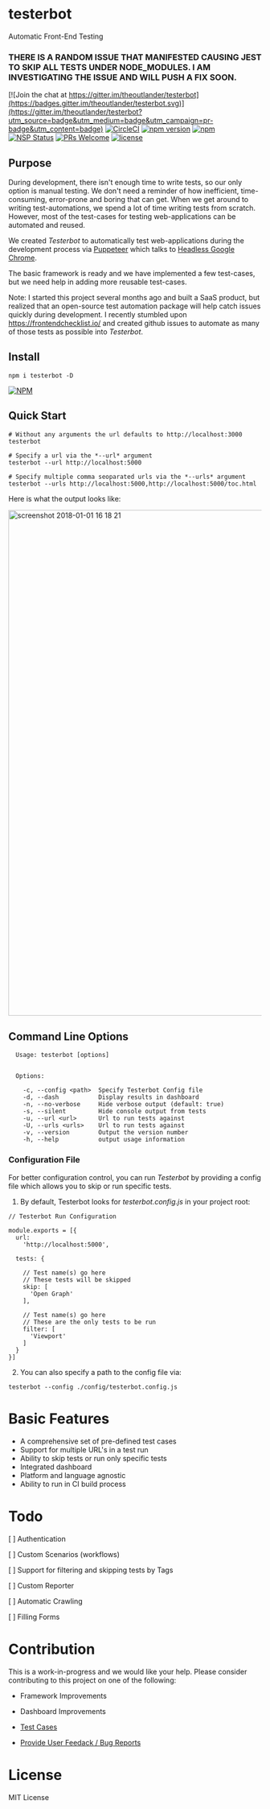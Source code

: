 # testerbot

Automatic Front-End Testing


### THERE IS A RANDOM ISSUE THAT MANIFESTED CAUSING JEST TO SKIP ALL TESTS UNDER NODE_MODULES. I AM INVESTIGATING THE ISSUE AND WILL PUSH A FIX SOON. ###


[![Join the chat at https://gitter.im/theoutlander/testerbot](https://badges.gitter.im/theoutlander/testerbot.svg)](https://gitter.im/theoutlander/testerbot?utm_source=badge&utm_medium=badge&utm_campaign=pr-badge&utm_content=badge)
[![CircleCI](https://img.shields.io/circleci/project/github/theoutlander/testerbot.svg)](https://circleci.com/gh/theoutlander/testerbot)
[![npm version](https://badge.fury.io/js/testerbot.svg)](https://badge.fury.io/js/testerbot)
[![npm](https://img.shields.io/npm/dt/testerbot.svg)](https://github.com/theoutlander/testerbot)
[![NSP Status](https://nodesecurity.io/orgs/theoutlander/projects/7e583a80-3e24-4a83-b280-9c81550f9048/badge)](https://nodesecurity.io/orgs/theoutlander/projects/7e583a80-3e24-4a83-b280-9c81550f9048)
[![PRs Welcome](https://img.shields.io/badge/PRs-welcome-brightgreen.svg?style=flat-square)](http://makeapullrequest.com)
[![license](https://img.shields.io/github/license/theoutlander/testerbot.svg)](https://github.com/theoutlander/testerbot/blob/master/LICENSE)

## Purpose

During development, there isn't enough time to write tests, so our only option is manual testing. We don't need a reminder of how inefficient, time-consuming, error-prone and boring that can get. When we get around to writing test-automations, we spend a lot of time writing tests from scratch. However, most of the test-cases for testing web-applications can be automated and reused.

We created *Testerbot* to automatically test web-applications during the development process via [Puppeteer](https://github.com/GoogleChrome/puppeteer/) which talks to [Headless Google Chrome](https://developers.google.com/web/updates/2017/04/headless-chrome).

The basic framework is ready and we have implemented a few test-cases, but we need help in adding more reusable test-cases.

Note: I started this project several months ago and built a SaaS product, but realized that an open-source test automation package will help catch issues quickly during development. I recently stumbled upon https://frontendchecklist.io/ and created github issues to automate as many of those tests as possible into *Testerbot*.

## Install

```
npm i testerbot -D
```

[![NPM](https://nodei.co/npm/testerbot.png)](https://npmjs.org/package/testerbot)

## Quick Start

```
# Without any arguments the url defaults to http://localhost:3000
testerbot 
```

```
# Specify a url via the *--url* argument
testerbot --url http://localhost:5000
```

```
# Specify multiple comma seoparated urls via the *--urls* argument
testerbot --urls http://localhost:5000,http://localhost:5000/toc.html
```

Here is what the output looks like:

<img width="1005" alt="screenshot 2018-01-01 16 18 21" src="https://user-images.githubusercontent.com/749084/34472122-6e273c1e-ef0f-11e7-9d83-c2361199ad4a.png">



## Command Line Options

```
  Usage: testerbot [options]


  Options:

    -c, --config <path>  Specify Testerbot Config file
    -d, --dash           Display results in dashboard
    -n, --no-verbose     Hide verbose output (default: true)
    -s, --silent         Hide console output from tests
    -u, --url <url>      Url to run tests against
    -U, --urls <urls>    Url to run tests against
    -v, --version        Output the version number
    -h, --help           output usage information
```


### Configuration File

For better configuration control, you can run *Testerbot* by providing a config file which allows you to skip or run specific tests.

1. By default, Testerbot looks for *testerbot.config.js* in your project root:

```
// Testerbot Run Configuration

module.exports = [{
  url:
    'http://localhost:5000',

  tests: {
  
    // Test name(s) go here
    // These tests will be skipped
    skip: [
      'Open Graph'
    ],

    // Test name(s) go here
    // These are the only tests to be run
    filter: [
      'Viewport' 
    ]
  }
}]
```

2. You can also specify a path to the config file via:

```
testerbot --config ./config/testerbot.config.js
```


# Basic Features

- A comprehensive set of pre-defined test cases
- Support for multiple URL's in a test run
- Ability to skip tests or run only specific tests
- Integrated dashboard
- Platform and language agnostic
- Ability to run in CI build process


# Todo

[ ] Authentication

[ ] Custom Scenarios (workflows)

[ ] Support for filtering and skipping tests by Tags

[ ] Custom Reporter

[ ] Automatic Crawling

[ ] Filling Forms


# Contribution

This is a work-in-progress and we would like your help. Please consider contributing to this project on one of the following:

- Framework Improvements

- Dashboard Improvements

- [Test Cases](https://github.com/theoutlander/testerbot/issues?q=is%3Aissue+is%3Aopen+label%3A%22Test+Case%22)

- [Provide User Feedack / Bug Reports](https://github.com/theoutlander/testerbot/issues/new)


# License

MIT License
